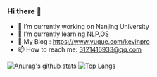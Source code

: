 ### Hi there 👋

- 🔭 I’m currently working on Nanjing University
- 🌱 I’m currently learning NLP,OS
- 👯 My Blog : https://www.yuque.com/kevinpro
- 📫 How to reach me: 3121416933@qq.com

[![Anurag's github stats](https://github-readme-stats.vercel.app/api?username=Ricardokevins)](https://github.com/anuraghazra/github-readme-stats)
[![Top Langs](https://github-readme-stats.vercel.app/api/top-langs/?username=Ricardokevins)](https://github.com/anuraghazra/github-readme-stats)
